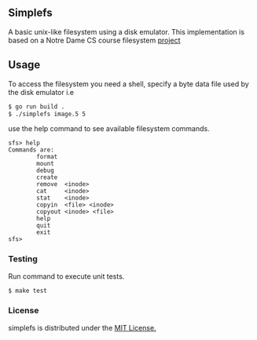 ## Simplefs

A basic unix-like filesystem using a disk emulator. This implementation is based on a Notre Dame CS course filesystem [project](https://www3.nd.edu/~pbui/teaching/cse.30341.fa17/project06.html)

## Usage 


To access the filesystem you need a shell, specify a byte data file used by the disk emulator i.e 
```bash
$ go run build .
$ ./simplefs image.5 5
```

use the help command to see available filesystem commands.
```
sfs> help
Commands are:
        format
        mount
        debug
        create
        remove  <inode>
        cat     <inode>
        stat    <inode>
        copyin  <file> <inode>
        copyout <inode> <file>
        help
        quit
        exit
sfs> 
```

### Testing

Run command to execute unit tests.
```bash
$ make test
```

### License

simplefs is distributed under the [MIT License.](https://github.com/beesaferoot/simplefs/blob/main/LICENSE.txt)